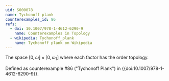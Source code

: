 ```yaml
---
uid: S000078
name: Tychonoff plank
counterexamples_id: 86
refs:
  - doi: 10.1007/978-1-4612-6290-9 
    name: Counterexamples in Topology
  - wikipedia: Tychonoff_plank
    name: Tychonoff plank on Wikipedia
---
```

The space $[0,\omega] \times [0,\omega_1]$ where each factor has the order topology.

Defined as counterexample #86 ("Tychonoff Plank")
in {{doi:10.1007/978-1-4612-6290-9}}.
